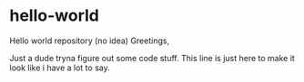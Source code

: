 # hello-world
Hello world repository (no idea)
Greetings,

Just a dude tryna figure out some code stuff.
This line is just here to make it look like i have a lot to say.
